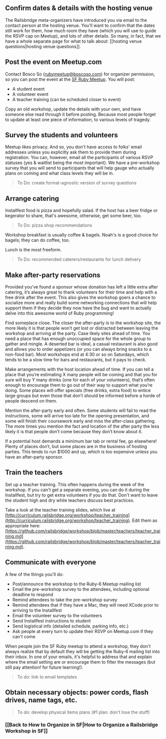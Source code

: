 ## Confirm dates & details with the hosting venue
The Railsbridge meta-organizers have introduced you via email to the contact person at the hosting venue. You'll want to confirm that the dates still work for them, how much room they have (which you will use to guide the RSVP cap on Meetup), and lots of other details. So many, in fact, that we have a whole separate page for what to talk about: [[hosting venue questions|hosting venue questions]].

## Post the event on Meetup.com
Contact Bosco So (rubymeetup@boscoso.com) for organizer permission, so you can post the event at the [SF Ruby Meetup](http://sfruby.info). You will post:
* A student event
* A volunteer event
* A teacher training (can be scheduled closer to event)

Copy an old workshop, update the details with your own, and have someone else read through it before posting. Because most people forget to update at least one piece of information, to various levels of tragedy.

## Survey the students and volunteers
Meetup likes privacy. And so, you don't have access to folks' email addresses unless you explicitly ask them to provide them during registration. You can, however, email all the participants of various RSVP statuses (yes & waitlist being the most important). We have a pre-workshop survey that you will send to participants that will help gauge who actually plans on coming and what class levels they will be in. 

> To Do: create format-agnostic version of survey questions

## Arrange catering
Installfest food is pizza and hopefully salad. If the host has a beer fridge or kegerator to share, that's awesome, otherwise, get some beer, too. 
> To Do: pizza shop recommendations

Workshop breakfast is usually coffee & bagels. Noah's is a good choice for bagels; they can do coffee, too.

Lunch is the most freeform. 
> To Do: recommended caterers/restaurants for lunch delivery 

## Make after-party reservations
Provided you’ve found a sponsor whose donation has left a little extra after catering, it’s always great to thank volunteers for their time and help with a free drink after the event. This also gives the workshop goers a chance to socialize more and really build some networking connections that will help support them if they decide they now have the bug and want to actually delve into this awesome world of Ruby programming!

Find someplace close. The closer the after-party is to the workshop site, the more likely it is that people won’t get lost or distracted between leaving the workshop and arriving at the party. Case likely sites ahead of time. You need a place that has enough unoccupied space for the whole group to gather and mingle. A deserted bar is ideal, a casual restaurant is also good and allows you to order appetizers (or you can always bring snacks to a non-food bar). Most workshops end at 4:30 or so on Saturdays, which tends to be a slow time for bars and restaurants, but it pays to check.

Make arrangements with the host location ahead of time. If you can tell a place that you’re estimating X many people will be coming and that you for sure will buy Y many drinks (one for each of your volunteers), that’s often enough to encourage them to go out of their way to support what you’re doing. Some places will offer specials (free drinks, extra food) to entice large groups but even those that don’t should be informed before a horde of people descend on them.

Mention the after-party early and often. Some students will fail to read the instructions, some will arrive too late for the opening presentation, and some will finish their coursework early and miss the after-class gathering. The more times you mention the fact and location of the after party the less likely it is that people don’t come because they don’t know about it.

If a potential host demands a minimum bar tab or rental fee, go elsewhere! Plenty of places don’t, but some places are in the business of hosting parties. This tends to run $1000 and up, which is too expensive unless you have an after-party sponsor.

## Train the teachers
Set up a teacher training. This often happens during the week of the workshop. If you can't get a separate evening, you can do it during the Installfest, but try to get extra volunteers if you do that. Don't want to leave the student high and dry while teachers discuss best practices. 

Take a look at the teacher training slides, which live at [http://curriculum.railsbridge.org/workshop/teacher_training](http://curriculum.railsbridge.org/workshop/teacher_training). Edit them as appropriate here: [https://github.com/railsbridge/workshop/blob/master/teachers/teacher_training.md](https://github.com/railsbridge/workshop/blob/master/teachers/teacher_training.md). 

## Communicate with everyone
A few of the things you'll do:
* Post/announce the workshop to the Ruby-6 Meetup mailing list
* Email the pre-workshop survey to the attendees, including optional deadline to respond
* Remind attendees to take the pre-workshop survey
* Remind attendees that if they have a Mac, they will need XCode prior to arriving to the Installfest
* Email the volunteer survey to the volunteers
* Send Installfest instructions to student
* Send logistical info (detailed schedule, parking info, etc.) 
* Ask people at every turn to update their RSVP on Meetup.com if they can't come

When people join the SF Ruby meetup to attend a workshop, they don't always realize that by default they will be getting the Ruby-6 mailing list into their inbox. In one of your emails, it's helpful to address that and explain where the email setting are or encourage them to filter the messages (but still pay attention! for future learning!). 
> To do: link to email templates

## Obtain necessary objects: power cords, flash drives, name tags, etc.
> To do: develop physical items plans (#1 plan: don't lose the stuff)

### [[Back to How to Organize in SF|How to Organize a Railsbridge Workshop in SF]]